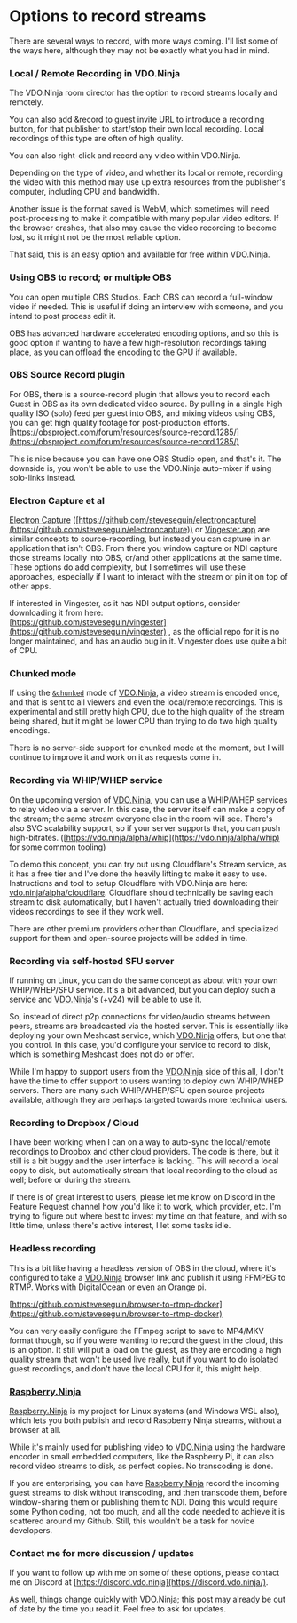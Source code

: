 # Options to record streams

There are several ways to record, with more ways coming. I'll list some of the ways here, although they may not be exactly what you had in mind.

### Local / Remote Recording in VDO.Ninja

The VDO.Ninja room director has the option to record streams locally and remotely.

You can also add \&record to guest invite URL to introduce a recording button, for that publisher to start/stop their own local recording. Local recordings of this type are often of high quality.

You can also right-click and record any video within VDO.Ninja.

Depending on the type of video, and whether its local or remote, recording the video with this method may use up extra resources from the publisher's computer, including CPU and bandwidth.

Another issue is the format saved is WebM, which sometimes will need post-processing to make it compatible with many popular video editors. If the browser crashes, that also may cause the video recording to become lost, so it might not be the most reliable option.

That said, this is an easy option and available for free within VDO.Ninja.

### Using OBS to record; or multiple OBS

You can open multiple OBS Studios. Each OBS can record a full-window video if needed. This is useful if doing an interview with someone, and you intend to post process edit it.

OBS has advanced hardware accelerated encoding options, and so this is good option if wanting to have a few high-resolution recordings taking place, as you can offload the encoding to the GPU if available.

### OBS Source Record plugin

For OBS, there is a source-record plugin that allows you to record each Guest in OBS as its own dedicated video source. By pulling in a single high quality ISO (solo) feed per guest into OBS, and mixing videos using OBS, you can get high quality footage for post-production efforts. [https://obsproject.com/forum/resources/source-record.1285/](https://obsproject.com/forum/resources/source-record.1285/)

This is nice because you can have one OBS Studio open, and that's it. The downside is, you won't be able to use the VDO.Ninja auto-mixer if using solo-links instead.

### Electron Capture et al

[Electron Capture](../steves-helper-apps/electron-capture.md) ([https://github.com/steveseguin/electroncapture](https://github.com/steveseguin/electroncapture)) or [Vingester.app](https://vingester.app/) are similar concepts to source-recording, but instead you can capture in an application that isn't OBS. From there you window capture or NDI capture those streams locally into OBS, or/and other applications at the same time. These options do add complexity, but I sometimes will use these approaches, especially if I want to interact with the stream or pin it on top of other apps.

If interested in Vingester, as it has NDI output options, consider downloading it from here:\
[https://github.com/steveseguin/vingester](https://github.com/steveseguin/vingester) , as the official repo for it is no longer maintained, and has an audio bug in it. Vingester does use quite a bit of CPU.

### Chunked mode

If using the [`&chunked`](../newly-added-parameters/and-chunked.md) mode of [VDO.Ninja](https://vdo.ninja/), a video stream is encoded once, and that is sent to all viewers and even the local/remote recordings. This is experimental and still pretty high CPU, due to the high quality of the stream being shared, but it might be lower CPU than trying to do two high quality encodings.

There is no server-side support for chunked mode at the moment, but I will continue to improve it and work on it as requests come in.

### Recording via WHIP/WHEP service

On the upcoming version of [VDO.Ninja](https://vdo.ninja/), you can use a WHIP/WHEP services to relay video via a server. In this case, the server itself can make a copy of the stream; the same stream everyone else in the room will see. There's also SVC scalability support, so if your server supports that, you can push high-bitrates. ([https://vdo.ninja/alpha/whip](https://vdo.ninja/alpha/whip) for some common tooling)

To demo this concept, you can try out using Cloudflare's Stream service, as it has a free tier and I've done the heavily lifting to make it easy to use. Instructions and tool to setup Cloudflare with VDO.Ninja are here: [vdo.ninja/alpha/cloudflare](https://vdo.ninja/alpha/cloudflare). Cloudflare should technically be saving each stream to disk automatically, but I haven't actually tried downloading their videos recordings to see if they work well.

There are other premium providers other than Cloudflare, and specialized support for them and open-source projects will be added in time.

### Recording via self-hosted SFU server

If running on Linux, you can do the same concept as about with your own WHIP/WHEP/SFU service. It's a bit advanced, but you can deploy such a service and [VDO.Ninja](https://vdo.ninja/)'s (+v24) will be able to use it.

So, instead of direct p2p connections for video/audio streams between peers, streams are broadcasted via the hosted server. This is essentially like deploying your own Meshcast service, which [VDO.Ninja](https://vdo.ninja/) offers, but one that you control. In this case, you'd configure your service to record to disk, which is something Meshcast does not do or offer.

While I'm happy to support users from the [VDO.Ninja](https://vdo.ninja/) side of this all, I don't have the time to offer support to users wanting to deploy own WHIP/WHEP servers. There are many such WHIP/WHEP/SFU open source projects available, although they are perhaps targeted towards more technical users.

### Recording to Dropbox / Cloud

I have been working when I can on a way to auto-sync the local/remote recordings to Dropbox and other cloud providers. The code is there, but it still is a bit buggy and the user interface is lacking. This will record a local copy to disk, but automatically stream that local recording to the cloud as well; before or during the stream.

If there is of great interest to users, please let me know on Discord in the Feature Request channel how you'd like it to work, which provider, etc. I'm trying to figure out where best to invest my time on that feature, and with so little time, unless there's active interest, I let some tasks idle.

### Headless recording

This is a bit like having a headless version of OBS in the cloud, where it's configured to take a [VDO.Ninja](https://vdo.ninja/) browser link and publish it using FFMPEG to RTMP. Works with DigitalOcean or even an Orange pi.

[https://github.com/steveseguin/browser-to-rtmp-docker](https://github.com/steveseguin/browser-to-rtmp-docker)

You can very easily configure the FFmpeg script to save to MP4/MKV format though, so if you were wanting to record the guest in the cloud, this is an option. It still will put a load on the guest, as they are encoding a high quality stream that won't be used live really, but if you want to do isolated guest recordings, and don't have the local CPU for it, this might help.

### [Raspberry.Ninja](options-to-record-streams.md#raspberry.ninja)

[Raspberry.Ninja](https://raspberry.ninja/) is my project for Linux systems (and Windows WSL also), which lets you both publish and record Raspberry Ninja streams, without a browser at all.

While it's mainly used for publishing video to [VDO.Ninja](https://vdo.ninja/) using the hardware encoder in small embedded computers, like the Raspberry Pi, it can also record video streams to disk, as perfect copies. No transcoding is done.

If you are enterprising, you can have [Raspberry.Ninja](https://raspberry.ninja/) record the incoming guest streams to disk without transcoding, and then transcode them, before window-sharing them or publishing them to NDI. Doing this would require some Python coding, not too much, and all the code needed to achieve it is scattered around my Github. Still, this wouldn't be a task for novice developers.

### Contact me for more discussion / updates

If you want to follow up with me on some of these options, please contact me on Discord at [https://discord.vdo.ninja](https://discord.vdo.ninja/).

As well, things change quickly with VDO.Ninja; this post may already be out of date by the time you read it. Feel free to ask for updates.
